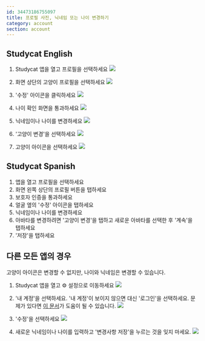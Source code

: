 ```yaml
---
id: 34473186755097
title: 프로필 사진, 닉네임 또는 나이 변경하기
category: account
section: account
---
```

## Studycat English

1. Studycat 앱을 열고 프로필을 선택하세요
![](https://help.studycat.com/hc/article_attachments/34473186682009)

2. 화면 상단의 고양이 프로필을 선택하세요
![](https://help.studycat.com/hc/article_attachments/34473186684953)

3. '수정' 아이콘을 클릭하세요
![](https://help.studycat.com/hc/article_attachments/34473186707865)

4. 나이 확인 화면을 통과하세요
![](https://help.studycat.com/hc/article_attachments/34473186715801)

5. 닉네임이나 나이를 변경하세요
![](https://help.studycat.com/hc/article_attachments/34473186721561)

6. '고양이 변경'을 선택하세요
![](https://help.studycat.com/hc/article_attachments/34473186726041)

7. 고양이 아이콘을 선택하세요
![](https://help.studycat.com/hc/article_attachments/34473149798937)

## Studycat Spanish

1. 앱을 열고 프로필을 선택하세요
2. 화면 왼쪽 상단의 프로필 버튼을 탭하세요
3. 보호자 인증을 통과하세요
4. 얼굴 옆의 '수정' 아이콘을 탭하세요
5. 닉네임이나 나이를 변경하세요
6. 아바타를 변경하려면 '고양이 변경'을 탭하고 새로운 아바타를 선택한 후 '계속'을 탭하세요
7. '저장'을 탭하세요

## 다른 모든 앱의 경우

고양이 아이콘은 변경할 수 없지만, 나이와 닉네임은 변경할 수 있습니다.

1. Studycat 앱을 열고 ⚙️ 설정으로 이동하세요
![](https://help.studycat.com/hc/article_attachments/34473149804697)

2. '내 계정'을 선택하세요. '내 계정'이 보이지 않으면 대신 '로그인'을 선택하세요. 문제가 있다면 [이 문서](https://help.studycat.com/hc/en-us/articles/360051281554-Access-your-free-trial-or-subscription)가 도움이 될 수 있습니다.
![](https://help.studycat.com/hc/article_attachments/34473149811993)

3. '수정'을 선택하세요
![](https://help.studycat.com/hc/article_attachments/34473186746521)

4. 새로운 닉네임이나 나이를 입력하고 '변경사항 저장'을 누르는 것을 잊지 마세요.
![](https://help.studycat.com/hc/article_attachments/34473149816729)